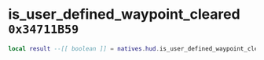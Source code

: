 # is_user_defined_waypoint_cleared `0x34711B59`

```lua
local result --[[ boolean ]] = natives.hud.is_user_defined_waypoint_cleared()
```